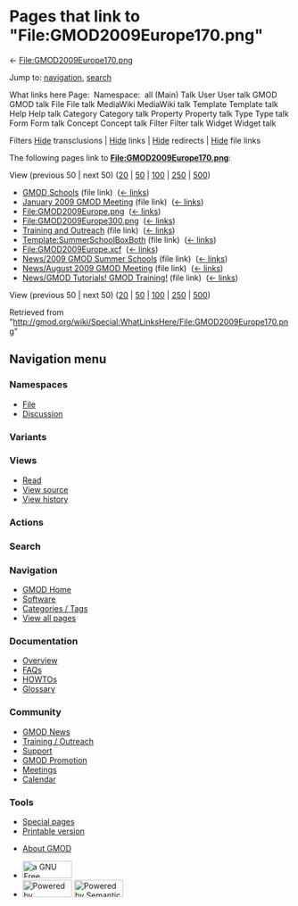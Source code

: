 <div id="mw-page-base" class="noprint">

</div>

<div id="mw-head-base" class="noprint">

</div>

<div id="content" class="mw-body" role="main">

<span id="top"></span>

<div id="mw-js-message" style="display:none;">

</div>



# <span dir="auto">Pages that link to "File:GMOD2009Europe170.png"</span>

<div id="bodyContent">

<div id="contentSub">

←
[File:GMOD2009Europe170.png](/wiki/File:GMOD2009Europe170.png "File:GMOD2009Europe170.png")

</div>

<div id="jump-to-nav" class="mw-jump">

Jump to: [navigation](#mw-navigation), [search](#p-search)

</div>

<div id="mw-content-text">

What links here Page:  Namespace:  all (Main) Talk User User talk GMOD
GMOD talk File File talk MediaWiki MediaWiki talk Template Template talk
Help Help talk Category Category talk Property Property talk Type Type
talk Form Form talk Concept Concept talk Filter Filter talk Widget
Widget talk

Filters
[Hide](/mediawiki/index.php?title=Special:WhatLinksHere/File:GMOD2009Europe170.png&hidetrans=1 "Special:WhatLinksHere/File:GMOD2009Europe170.png")
transclusions \|
[Hide](/mediawiki/index.php?title=Special:WhatLinksHere/File:GMOD2009Europe170.png&hidelinks=1 "Special:WhatLinksHere/File:GMOD2009Europe170.png")
links \|
[Hide](/mediawiki/index.php?title=Special:WhatLinksHere/File:GMOD2009Europe170.png&hideredirs=1 "Special:WhatLinksHere/File:GMOD2009Europe170.png")
redirects \|
[Hide](/mediawiki/index.php?title=Special:WhatLinksHere/File:GMOD2009Europe170.png&hideimages=1 "Special:WhatLinksHere/File:GMOD2009Europe170.png")
file links

The following pages link to
**[File:GMOD2009Europe170.png](/wiki/File:GMOD2009Europe170.png "File:GMOD2009Europe170.png")**:

View (previous 50 \| next 50)
([20](/mediawiki/index.php?title=Special:WhatLinksHere/File:GMOD2009Europe170.png&limit=20 "Special:WhatLinksHere/File:GMOD2009Europe170.png")
\|
[50](/mediawiki/index.php?title=Special:WhatLinksHere/File:GMOD2009Europe170.png&limit=50 "Special:WhatLinksHere/File:GMOD2009Europe170.png")
\|
[100](/mediawiki/index.php?title=Special:WhatLinksHere/File:GMOD2009Europe170.png&limit=100 "Special:WhatLinksHere/File:GMOD2009Europe170.png")
\|
[250](/mediawiki/index.php?title=Special:WhatLinksHere/File:GMOD2009Europe170.png&limit=250 "Special:WhatLinksHere/File:GMOD2009Europe170.png")
\|
[500](/mediawiki/index.php?title=Special:WhatLinksHere/File:GMOD2009Europe170.png&limit=500 "Special:WhatLinksHere/File:GMOD2009Europe170.png"))

- [GMOD Schools](/wiki/GMOD_Schools "GMOD Schools") (file link) ‎
  <span class="mw-whatlinkshere-tools">([←
  links](/mediawiki/index.php?title=Special:WhatLinksHere&target=GMOD+Schools "Special:WhatLinksHere"))</span>
- [January 2009 GMOD
  Meeting](/wiki/January_2009_GMOD_Meeting "January 2009 GMOD Meeting")
  (file link) ‎ <span class="mw-whatlinkshere-tools">([←
  links](/mediawiki/index.php?title=Special:WhatLinksHere&target=January+2009+GMOD+Meeting "Special:WhatLinksHere"))</span>
- [File:GMOD2009Europe.png](/wiki/File:GMOD2009Europe.png "File:GMOD2009Europe.png")
  ‎ <span class="mw-whatlinkshere-tools">([←
  links](/mediawiki/index.php?title=Special:WhatLinksHere&target=File%3AGMOD2009Europe.png "Special:WhatLinksHere"))</span>
- [File:GMOD2009Europe300.png](/wiki/File:GMOD2009Europe300.png "File:GMOD2009Europe300.png")
  ‎ <span class="mw-whatlinkshere-tools">([←
  links](/mediawiki/index.php?title=Special:WhatLinksHere&target=File%3AGMOD2009Europe300.png "Special:WhatLinksHere"))</span>
- [Training and
  Outreach](/wiki/Training_and_Outreach "Training and Outreach") (file
  link) ‎ <span class="mw-whatlinkshere-tools">([←
  links](/mediawiki/index.php?title=Special:WhatLinksHere&target=Training+and+Outreach "Special:WhatLinksHere"))</span>
- [Template:SummerSchoolBoxBoth](/wiki/Template:SummerSchoolBoxBoth "Template:SummerSchoolBoxBoth")
  (file link) ‎ <span class="mw-whatlinkshere-tools">([←
  links](/mediawiki/index.php?title=Special:WhatLinksHere&target=Template%3ASummerSchoolBoxBoth "Special:WhatLinksHere"))</span>
- [File:GMOD2009Europe.xcf](/wiki/File:GMOD2009Europe.xcf "File:GMOD2009Europe.xcf")
  ‎ <span class="mw-whatlinkshere-tools">([←
  links](/mediawiki/index.php?title=Special:WhatLinksHere&target=File%3AGMOD2009Europe.xcf "Special:WhatLinksHere"))</span>
- [News/2009 GMOD Summer
  Schools](/wiki/News/2009_GMOD_Summer_Schools "News/2009 GMOD Summer Schools")
  (file link) ‎ <span class="mw-whatlinkshere-tools">([←
  links](/mediawiki/index.php?title=Special:WhatLinksHere&target=News%2F2009+GMOD+Summer+Schools "Special:WhatLinksHere"))</span>
- [News/August 2009 GMOD
  Meeting](/wiki/News/August_2009_GMOD_Meeting "News/August 2009 GMOD Meeting")
  (file link) ‎ <span class="mw-whatlinkshere-tools">([←
  links](/mediawiki/index.php?title=Special:WhatLinksHere&target=News%2FAugust+2009+GMOD+Meeting "Special:WhatLinksHere"))</span>
- [News/GMOD Tutorials! GMOD
  Training!](/wiki/News/GMOD_Tutorials!_GMOD_Training! "News/GMOD Tutorials! GMOD Training!")
  (file link) ‎ <span class="mw-whatlinkshere-tools">([←
  links](/mediawiki/index.php?title=Special:WhatLinksHere&target=News%2FGMOD+Tutorials%21+GMOD+Training%21 "Special:WhatLinksHere"))</span>

View (previous 50 \| next 50)
([20](/mediawiki/index.php?title=Special:WhatLinksHere/File:GMOD2009Europe170.png&limit=20 "Special:WhatLinksHere/File:GMOD2009Europe170.png")
\|
[50](/mediawiki/index.php?title=Special:WhatLinksHere/File:GMOD2009Europe170.png&limit=50 "Special:WhatLinksHere/File:GMOD2009Europe170.png")
\|
[100](/mediawiki/index.php?title=Special:WhatLinksHere/File:GMOD2009Europe170.png&limit=100 "Special:WhatLinksHere/File:GMOD2009Europe170.png")
\|
[250](/mediawiki/index.php?title=Special:WhatLinksHere/File:GMOD2009Europe170.png&limit=250 "Special:WhatLinksHere/File:GMOD2009Europe170.png")
\|
[500](/mediawiki/index.php?title=Special:WhatLinksHere/File:GMOD2009Europe170.png&limit=500 "Special:WhatLinksHere/File:GMOD2009Europe170.png"))

</div>

<div class="printfooter">

Retrieved from
"<http://gmod.org/wiki/Special:WhatLinksHere/File:GMOD2009Europe170.png>"

</div>

<div id="catlinks" class="catlinks catlinks-allhidden">

</div>

<div class="visualClear">

</div>

</div>

</div>

<div id="mw-navigation">

## Navigation menu

<div id="mw-head">



<div id="left-navigation">

<div id="p-namespaces" class="vectorTabs" role="navigation"
aria-labelledby="p-namespaces-label">

### Namespaces

- <span id="ca-nstab-image"><a href="/wiki/File:GMOD2009Europe170.png" accesskey="c"
  title="View the file page [c]">File</a></span>
- <span id="ca-talk"><a
  href="/mediawiki/index.php?title=File_talk:GMOD2009Europe170.png&amp;action=edit&amp;redlink=1"
  accesskey="t"
  title="Discussion about the content page [t]">Discussion</a></span>

</div>

<div id="p-variants" class="vectorMenu emptyPortlet" role="navigation"
aria-labelledby="p-variants-label">

### 

### Variants[](#)

<div class="menu">

</div>

</div>

</div>

<div id="right-navigation">

<div id="p-views" class="vectorTabs" role="navigation"
aria-labelledby="p-views-label">

### Views

- <span id="ca-view">[Read](/wiki/File:GMOD2009Europe170.png)</span>
- <span id="ca-viewsource"><a
  href="/mediawiki/index.php?title=File:GMOD2009Europe170.png&amp;action=edit"
  accesskey="e" title="This page is protected.
  You can view its source [e]">View source</a></span>
- <span id="ca-history"><a
  href="/mediawiki/index.php?title=File:GMOD2009Europe170.png&amp;action=history"
  accesskey="h" title="Past revisions of this page [h]">View history</a></span>

</div>

<div id="p-cactions" class="vectorMenu emptyPortlet" role="navigation"
aria-labelledby="p-cactions-label">

### Actions[](#)

<div class="menu">

</div>

</div>

<div id="p-search" role="search">

### Search

<div id="simpleSearch">

</div>

</div>

</div>

</div>

<div id="mw-panel">

<div id="p-logo" role="banner">

<a href="/wiki/Main_Page"
style="background-image: url(http://gmod.org/images/GMOD-cogs.png);"
title="Visit the main page"></a>

</div>

<div id="p-Navigation" class="portal" role="navigation"
aria-labelledby="p-Navigation-label">

### Navigation

<div class="body">

- <span id="n-GMOD-Home">[GMOD Home](/wiki/Main_Page)</span>
- <span id="n-Software">[Software](/wiki/GMOD_Components)</span>
- <span id="n-Categories-.2F-Tags">[Categories /
  Tags](/wiki/Categories)</span>
- <span id="n-View-all-pages">[View all
  pages](/wiki/Special:AllPages)</span>

</div>

</div>

<div id="p-Documentation" class="portal" role="navigation"
aria-labelledby="p-Documentation-label">

### Documentation

<div class="body">

- <span id="n-Overview">[Overview](/wiki/Overview)</span>
- <span id="n-FAQs">[FAQs](/wiki/Category:FAQ)</span>
- <span id="n-HOWTOs">[HOWTOs](/wiki/Category:HOWTO)</span>
- <span id="n-Glossary">[Glossary](/wiki/Glossary)</span>

</div>

</div>

<div id="p-Community" class="portal" role="navigation"
aria-labelledby="p-Community-label">

### Community

<div class="body">

- <span id="n-GMOD-News">[GMOD News](/wiki/GMOD_News)</span>
- <span id="n-Training-.2F-Outreach">[Training /
  Outreach](/wiki/Training_and_Outreach)</span>
- <span id="n-Support">[Support](/wiki/Support)</span>
- <span id="n-GMOD-Promotion">[GMOD
  Promotion](/wiki/GMOD_Promotion)</span>
- <span id="n-Meetings">[Meetings](/wiki/Meetings)</span>
- <span id="n-Calendar">[Calendar](/wiki/Calendar)</span>

</div>

</div>

<div id="p-tb" class="portal" role="navigation"
aria-labelledby="p-tb-label">

### Tools

<div class="body">

- <span id="t-specialpages"><a href="/wiki/Special:SpecialPages" accesskey="q"
  title="A list of all special pages [q]">Special pages</a></span>
- <span id="t-print"><a
  href="/mediawiki/index.php?title=Special:WhatLinksHere/File:GMOD2009Europe170.png&amp;printable=yes"
  rel="alternate" accesskey="p"
  title="Printable version of this page [p]">Printable version</a></span>

</div>

</div>

</div>

</div>

<div id="footer" role="contentinfo">

- <span id="footer-places-about">[About
  GMOD](/wiki/GMOD:About "GMOD:About")</span>

<!-- -->

- <span id="footer-copyrightico">[<img src="http://www.gnu.org/graphics/gfdl-logo-small.png" width="88"
  height="31" alt="a GNU Free Documentation License" />](http://www.gnu.org/licenses/fdl-1.3.html)</span>
- <span id="footer-poweredbyico">[<img src="/mediawiki/skins/common/images/poweredby_mediawiki_88x31.png"
  width="88" height="31" alt="Powered by MediaWiki" />](//www.mediawiki.org/)
  [<img
  src="/mediawiki/extensions/SemanticMediaWiki/includes/../resources/images/smw_button.png"
  width="88" height="31" alt="Powered by Semantic MediaWiki" />](https://www.semantic-mediawiki.org/wiki/Semantic_MediaWiki)</span>

<div style="clear:both">

</div>

</div>
